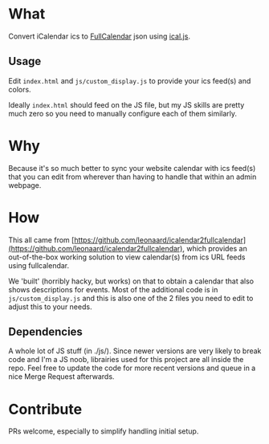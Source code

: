 # What
Convert iCalendar ics to [FullCalendar][0] json using [ical.js][1].

## Usage
Edit `index.html` and `js/custom_display.js` to provide your ics feed(s) and colors.

Ideally `index.html` should feed on the JS file, but my JS skills are pretty much zero so you need to manually configure each of them similarly.

# Why
Because it's so much better to sync your website calendar with ics feed(s) that you can edit from wherever than having to handle that within an admin webpage.

# How
This all came from [https://github.com/leonaard/icalendar2fullcalendar](https://github.com/leonaard/icalendar2fullcalendar), which provides an out-of-the-box working solution to view calendar(s) from ics URL feeds using fullcalendar.

We 'built' (horribly hacky, but works) on that to obtain a calendar that also shows descriptions for events. Most of the additional code is in `js/custom_display.js` and this is also one of the 2 files you need to edit to adjust this to your needs.

## Dependencies
A whole lot of JS stuff (in ./js/). Since newer versions are very likely to break code and I'm a JS noob, 
librairies used for this project are all inside the repo. Feel free to update the code for more
recent versions and queue in a nice Merge Request afterwards.


# Contribute
PRs welcome, especially to simplify handling initial setup.

[0]: http://fullcalendar.io/
[1]: https://mozilla-comm.github.io/ical.js/
